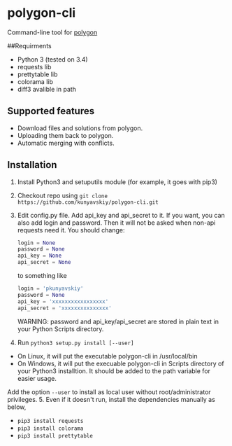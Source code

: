 # polygon-cli
Command-line tool for [polygon](https://polygon.codeforces.com/)

##Requirments

* Python 3 (tested on 3.4)
* requests lib
* prettytable lib
* colorama lib
* diff3 avalible in path

## Supported features

* Download files and solutions from polygon.
* Uploading them back to polygon.
* Automatic merging with conflicts.
 
## Installation 

1. Install Python3 and setuputils module (for example, it goes with pip3)
2. Checkout repo using `git clone https://github.com/kunyavskiy/polygon-cli.git`
3. Edit config.py file. Add api\_key and api\_secret to it. If you want, you can also add
   login and password. Then it will not be asked when non-api requests need it.
   You should change:
   ```Python
   login = None
   password = None
   api_key = None
   api_secret = None
   ```
   to something like
   ```Python
   login = 'pkunyavskiy'
   password = None
   api_key = 'xxxxxxxxxxxxxxxxx'
   api_secret = 'xxxxxxxxxxxxxxx'
   ```

   WARNING: password and api\_key/api\_secret are stored in plain text in your Python Scripts directory.

4. Run `python3 setup.py install [--user]`
  * On Linux, it will put the executable polygon-cli in /usr/local/bin
  * On Windows, it will put the execuable polygon-cli in Scripts directory of your Python3 installtion. It should be added to the path variable for easier usage.

   Add the option `--user` to install as local user without root/administrator privileges.
5. Even if it doesn't run, install the dependencies manually as below,
  * `pip3 install requests` 
  * `pip3 install colorama` 
  * `pip3 install prettytable` 
